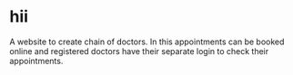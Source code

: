 # hii
A website to create chain of doctors. In this appointments can be booked online and registered doctors have their separate login to check their appointments.
